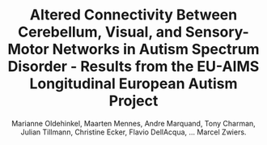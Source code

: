 ---
author: Marianne Oldehinkel, Maarten Mennes, Andre Marquand, Tony Charman, Julian Tillmann, Christine Ecker, Flavio DellAcqua, ... Marcel Zwiers.
title: Altered Connectivity Between Cerebellum, Visual, and Sensory-Motor Networks in Autism Spectrum Disorder - Results from the EU-AIMS Longitudinal European Autism Project
journal: Biological Psychiatry - Cognitive Neuroscience and Neuroimaging
year: 2018
type: article
doi: 10.1016/j.bpsc.2018.11.010
number: 2019
---